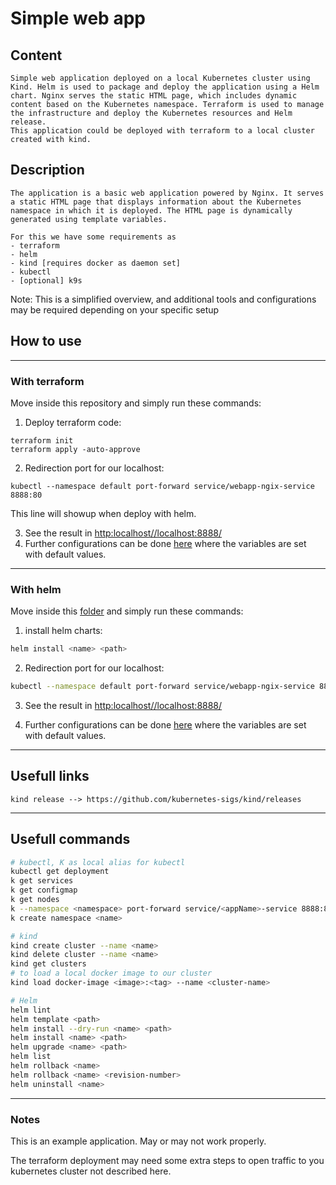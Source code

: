 # Simple web app

## Content

    Simple web application deployed on a local Kubernetes cluster using Kind. Helm is used to package and deploy the application using a Helm chart. Nginx serves the static HTML page, which includes dynamic content based on the Kubernetes namespace. Terraform is used to manage the infrastructure and deploy the Kubernetes resources and Helm release.
    This application could be deployed with terraform to a local cluster created with kind. 

## Description

    The application is a basic web application powered by Nginx. It serves a static HTML page that displays information about the Kubernetes namespace in which it is deployed. The HTML page is dynamically generated using template variables.

    For this we have some requirements as 
    - terraform
    - helm
    - kind [requires docker as daemon set]
    - kubectl
    - [optional] k9s

Note: This is a simplified overview, and additional tools and configurations may be required depending on your specific setup

## How to use

***
### With terraform


Move inside this repository and simply run these commands:

1. Deploy terraform code:

```shell
terraform init
terraform apply -auto-approve
```

2. Redirection port for our localhost:

```shell
kubectl --namespace default port-forward service/webapp-ngix-service 8888:80
```

This line will showup when deploy with helm.

3. See the result in [http:localhost//localhost:8888/](http://localhost:8888/)
4. Further configurations can be done [here](tf_kind/variables.tf) where the variables are set with default values.

***
### With helm

Move inside this [folder](./web-app/) and simply run these commands:

1. install helm charts:

```bash
helm install <name> <path> 
```

2. Redirection port for our localhost:

```bash
kubectl --namespace default port-forward service/webapp-ngix-service 8888:80
```

3. See the result in [http:localhost//localhost:8888/](http://localhost:8888/)

4. Further configurations can be done [here](./web-app/values.yaml) where the variables are set with default values.

***
## Usefull links

    kind release --> https://github.com/kubernetes-sigs/kind/releases

***
## Usefull commands

```bash
# kubectl, K as local alias for kubectl 
kubectl get deployment
k get services
k get configmap
k get nodes
k --namespace <namespace> port-forward service/<appName>-service 8888:80 
k create namespace <name>

# kind
kind create cluster --name <name>     
kind delete cluster --name <name>
kind get clusters
# to load a local docker image to our cluster
kind load docker-image <image>:<tag> --name <cluster-name>

# Helm
helm lint
helm template <path>
helm install --dry-run <name> <path>
helm install <name> <path>
helm upgrade <name> <path>
helm list
helm rollback <name>
helm rollback <name> <revision-number>
helm uninstall <name>
```
***
### Notes

This is an example application. May or may not work properly.

The terraform deployment may need some extra steps to open traffic to you kubernetes cluster not described here.
